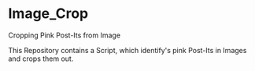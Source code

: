 # Image_Crop
Cropping Pink Post-Its from Image

This Repository contains a Script, which identify's pink Post-Its in Images and crops them out. 
